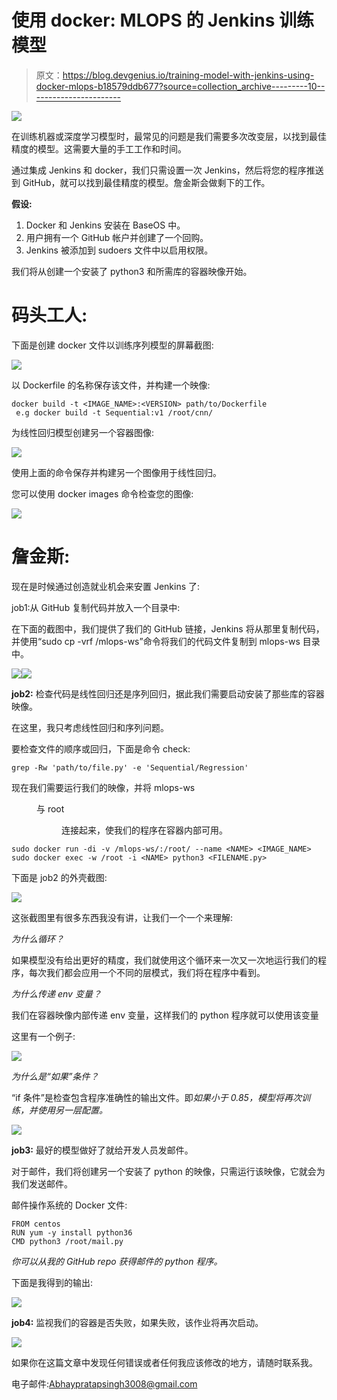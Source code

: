 # 使用 docker: MLOPS 的 Jenkins 训练模型

> 原文：<https://blog.devgenius.io/training-model-with-jenkins-using-docker-mlops-b18579ddb677?source=collection_archive---------10----------------------->

![](img/2487d967f1d70aa4ab21515a11850c58.png)

在训练机器或深度学习模型时，最常见的问题是我们需要多次改变层，以找到最佳精度的模型。这需要大量的手工工作和时间。

通过集成 Jenkins 和 docker，我们只需设置一次 Jenkins，然后将您的程序推送到 GitHub，就可以找到最佳精度的模型。詹金斯会做剩下的工作。

**假设:**

1.  Docker 和 Jenkins 安装在 BaseOS 中。
2.  用户拥有一个 GitHub 帐户并创建了一个回购。
3.  Jenkins 被添加到 sudoers 文件中以启用权限。

我们将从创建一个安装了 python3 和所需库的容器映像开始。

# 码头工人:

下面是创建 docker 文件以训练序列模型的屏幕截图:

![](img/e963f9f876c556f1d003f0ae0a8ea305.png)

以 Dockerfile 的名称保存该文件，并构建一个映像:

```
docker build -t <IMAGE_NAME>:<VERSION> path/to/Dockerfile
 e.g docker build -t Sequential:v1 /root/cnn/
```

为线性回归模型创建另一个容器图像:

![](img/6b63d0333f48c80a5c5a6e0c249406d1.png)

使用上面的命令保存并构建另一个图像用于线性回归。

您可以使用 docker images 命令检查您的图像:

![](img/8b2996c739f1cd45c7c23e5b71e03a08.png)

# 詹金斯:

现在是时候通过创造就业机会来安置 Jenkins 了:

job1:从 GitHub 复制代码并放入一个目录中:

在下面的截图中，我们提供了我们的 GitHub 链接，Jenkins 将从那里复制代码，并使用“sudo cp -vrf /mlops-ws”命令将我们的代码文件复制到 mlops-ws 目录中。

![](img/a7e2fcba9a883e00d997bc0b8d3f05bf.png)![](img/cab85760a83f4656e5f17ec87330ec02.png)

**job2:** 检查代码是线性回归还是序列回归，据此我们需要启动安装了那些库的容器映像。

在这里，我只考虑线性回归和序列问题。

要检查文件的顺序或回归，下面是命令 check:

```
grep -Rw 'path/to/file.py' -e 'Sequential/Regression'
```

现在我们需要运行我们的映像，并将 mlops-ws

<dir>与 root

<dir>连接起来，使我们的程序在容器内部可用。</dir>

</dir>

```
sudo docker run -di -v /mlops-ws/:/root/ --name <NAME> <IMAGE_NAME>
sudo docker exec -w /root -i <NAME> python3 <FILENAME.py>
```

下面是 job2 的外壳截图:

![](img/030568da4e0ea7d4bcd6d90e6ce445a8.png)

这张截图里有很多东西我没有讲，让我们一个一个来理解:

*为什么循环？*

如果模型没有给出更好的精度，我们就使用这个循环来一次又一次地运行我们的程序，每次我们都会应用一个不同的层模式，我们将在程序中看到。

*为什么传递 env 变量？*

我们在容器映像内部传递 env 变量，这样我们的 python 程序就可以使用该变量

这里有一个例子:

![](img/c2331849a9ab7809a4877e0fb0a6c123.png)

*为什么是“如果”条件？*

“if 条件”是检查包含程序准确性的输出文件。即*如果小于 0.85，模型将再次训练，并使用另一层配置。*

![](img/71649ef599e48a0eaf5b9f228360eade.png)

**job3:** 最好的模型做好了就给开发人员发邮件。

对于邮件，我们将创建另一个安装了 python 的映像，只需运行该映像，它就会为我们发送邮件。

邮件操作系统的 Docker 文件:

```
FROM centos
RUN yum -y install python36
CMD python3 /root/mail.py
```

*你可以从我的 GitHub repo 获得邮件的 python 程序。*

下面是我得到的输出:

![](img/f86c9ae1aebcba63f659ea4260430b1c.png)

**job4:** 监视我们的容器是否失败，如果失败，该作业将再次启动。

![](img/583d20ee2a7bcb59c0cebf7511982e72.png)

如果你在这篇文章中发现任何错误或者任何我应该修改的地方，请随时联系我。

电子邮件:Abhaypratapsingh3008@gmail.com